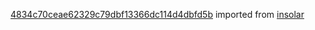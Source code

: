 [4834c70ceae62329c79dbf13366dc114d4dbfd5b](https://github.com/insolar/insolar/commit/4834c70ceae62329c79dbf13366dc114d4dbfd5b) imported from [insolar](https://github.com/insolar/insolar)
